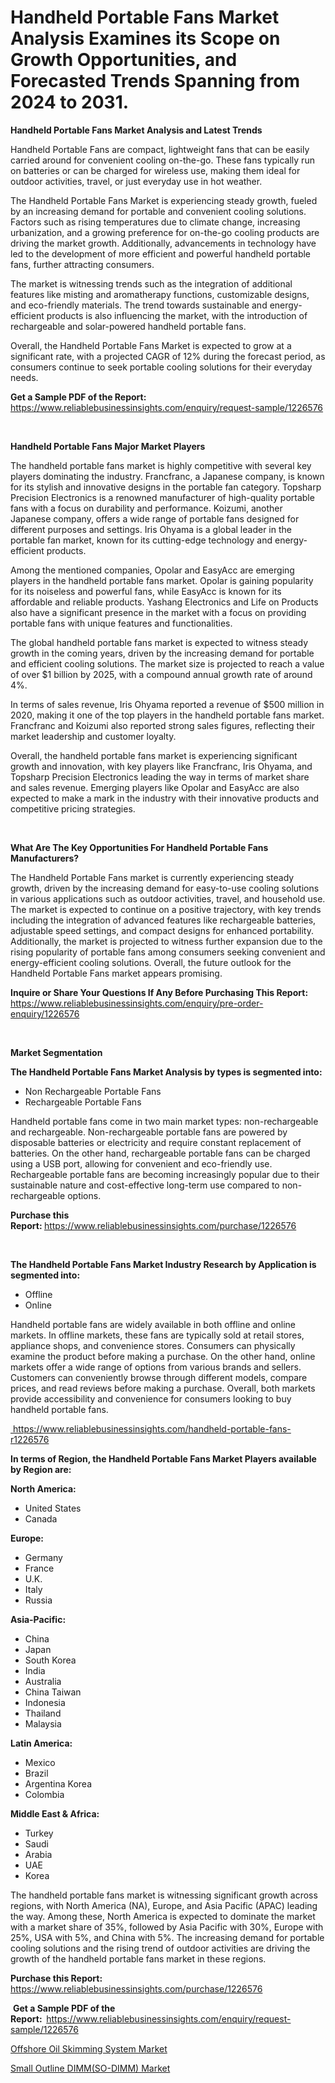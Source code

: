 <p><h1>Handheld Portable Fans Market Analysis Examines its Scope on Growth Opportunities, and Forecasted Trends Spanning from 2024 to 2031.</h1></p><p><strong>Handheld Portable Fans Market Analysis and Latest Trends</strong></p>
<p><p>Handheld Portable Fans are compact, lightweight fans that can be easily carried around for convenient cooling on-the-go. These fans typically run on batteries or can be charged for wireless use, making them ideal for outdoor activities, travel, or just everyday use in hot weather.</p><p>The Handheld Portable Fans Market is experiencing steady growth, fueled by an increasing demand for portable and convenient cooling solutions. Factors such as rising temperatures due to climate change, increasing urbanization, and a growing preference for on-the-go cooling products are driving the market growth. Additionally, advancements in technology have led to the development of more efficient and powerful handheld portable fans, further attracting consumers.</p><p>The market is witnessing trends such as the integration of additional features like misting and aromatherapy functions, customizable designs, and eco-friendly materials. The trend towards sustainable and energy-efficient products is also influencing the market, with the introduction of rechargeable and solar-powered handheld portable fans.</p><p>Overall, the Handheld Portable Fans Market is expected to grow at a significant rate, with a projected CAGR of 12% during the forecast period, as consumers continue to seek portable cooling solutions for their everyday needs.</p></p>
<p><strong>Get a Sample PDF of the Report:&nbsp;</strong> <a href="https://www.reliablebusinessinsights.com/enquiry/request-sample/1226576">https://www.reliablebusinessinsights.com/enquiry/request-sample/1226576</a></p>
<p>&nbsp;</p>
<p><strong>Handheld Portable Fans Major Market Players</strong></p>
<p><p>The handheld portable fans market is highly competitive with several key players dominating the industry. Francfranc, a Japanese company, is known for its stylish and innovative designs in the portable fan category. Topsharp Precision Electronics is a renowned manufacturer of high-quality portable fans with a focus on durability and performance. Koizumi, another Japanese company, offers a wide range of portable fans designed for different purposes and settings. Iris Ohyama is a global leader in the portable fan market, known for its cutting-edge technology and energy-efficient products.</p><p>Among the mentioned companies, Opolar and EasyAcc are emerging players in the handheld portable fans market. Opolar is gaining popularity for its noiseless and powerful fans, while EasyAcc is known for its affordable and reliable products. Yashang Electronics and Life on Products also have a significant presence in the market with a focus on providing portable fans with unique features and functionalities.</p><p>The global handheld portable fans market is expected to witness steady growth in the coming years, driven by the increasing demand for portable and efficient cooling solutions. The market size is projected to reach a value of over $1 billion by 2025, with a compound annual growth rate of around 4%.</p><p>In terms of sales revenue, Iris Ohyama reported a revenue of $500 million in 2020, making it one of the top players in the handheld portable fans market. Francfranc and Koizumi also reported strong sales figures, reflecting their market leadership and customer loyalty.</p><p>Overall, the handheld portable fans market is experiencing significant growth and innovation, with key players like Francfranc, Iris Ohyama, and Topsharp Precision Electronics leading the way in terms of market share and sales revenue. Emerging players like Opolar and EasyAcc are also expected to make a mark in the industry with their innovative products and competitive pricing strategies.</p></p>
<p>&nbsp;</p>
<p><strong>What Are The Key Opportunities For Handheld Portable Fans Manufacturers?</strong></p>
<p><p>The Handheld Portable Fans market is currently experiencing steady growth, driven by the increasing demand for easy-to-use cooling solutions in various applications such as outdoor activities, travel, and household use. The market is expected to continue on a positive trajectory, with key trends including the integration of advanced features like rechargeable batteries, adjustable speed settings, and compact designs for enhanced portability. Additionally, the market is projected to witness further expansion due to the rising popularity of portable fans among consumers seeking convenient and energy-efficient cooling solutions. Overall, the future outlook for the Handheld Portable Fans market appears promising.</p></p>
<p><strong>Inquire or Share Your Questions If Any Before Purchasing This Report:</strong> <a href="https://www.reliablebusinessinsights.com/enquiry/pre-order-enquiry/1226576">https://www.reliablebusinessinsights.com/enquiry/pre-order-enquiry/1226576</a></p>
<p>&nbsp;</p>
<p><strong>Market Segmentation</strong></p>
<p><strong>The Handheld Portable Fans Market Analysis by types is segmented into:</strong></p>
<p><ul><li>Non Rechargeable Portable Fans</li><li>Rechargeable Portable Fans</li></ul></p>
<p><p>Handheld portable fans come in two main market types: non-rechargeable and rechargeable. Non-rechargeable portable fans are powered by disposable batteries or electricity and require constant replacement of batteries. On the other hand, rechargeable portable fans can be charged using a USB port, allowing for convenient and eco-friendly use. Rechargeable portable fans are becoming increasingly popular due to their sustainable nature and cost-effective long-term use compared to non-rechargeable options.</p></p>
<p><strong>Purchase this Report:&nbsp;</strong><a href="https://www.reliablebusinessinsights.com/purchase/1226576">https://www.reliablebusinessinsights.com/purchase/1226576</a></p>
<p>&nbsp;</p>
<p><strong>The Handheld Portable Fans Market Industry Research by Application is segmented into:</strong></p>
<p><ul><li>Offline</li><li>Online</li></ul></p>
<p><p>Handheld portable fans are widely available in both offline and online markets. In offline markets, these fans are typically sold at retail stores, appliance shops, and convenience stores. Consumers can physically examine the product before making a purchase. On the other hand, online markets offer a wide range of options from various brands and sellers. Customers can conveniently browse through different models, compare prices, and read reviews before making a purchase. Overall, both markets provide accessibility and convenience for consumers looking to buy handheld portable fans.</p></p>
<p><a href="https://www.reliablebusinessinsights.com/handheld-portable-fans-r1226576">&nbsp;https://www.reliablebusinessinsights.com/handheld-portable-fans-r1226576</a></p>
<p><strong>In terms of Region, the Handheld Portable Fans Market Players available by Region are:</strong></p>
<p>
    <p> <strong> North America: </strong>
        <ul>
            <li>United States</li>
            <li>Canada</li>
        </ul>
        </p> 
    <p> <strong> Europe: </strong>
        <ul>
            <li>Germany</li>
            <li>France</li>
            <li>U.K.</li>
            <li>Italy</li>
            <li>Russia</li>
        </ul>
        </p> 
    <p> <strong> Asia-Pacific: </strong>
        <ul>
            <li>China</li>
            <li>Japan</li>
            <li>South Korea</li>
            <li>India</li>
            <li>Australia</li>
            <li>China Taiwan</li>
            <li>Indonesia</li>
            <li>Thailand</li>
            <li>Malaysia</li>
        </ul>
        </p> 
    <p> <strong> Latin America: </strong>
        <ul>
            <li>Mexico</li>
            <li>Brazil</li>
            <li>Argentina Korea</li>
            <li>Colombia</li>
        </ul>
        </p> 
    <p> <strong> Middle East & Africa: </strong>
        <ul>
            <li>Turkey</li>
            <li>Saudi</li>
            <li>Arabia</li>
            <li>UAE</li>
            <li>Korea</li>
        </ul>
    </p>
    </p>
<p><p>The handheld portable fans market is witnessing significant growth across regions, with North America (NA), Europe, and Asia Pacific (APAC) leading the way. Among these, North America is expected to dominate the market with a market share of 35%, followed by Asia Pacific with 30%, Europe with 25%, USA with 5%, and China with 5%. The increasing demand for portable cooling solutions and the rising trend of outdoor activities are driving the growth of the handheld portable fans market in these regions.</p></p>
<p><strong>Purchase this Report: </strong><a href="https://www.reliablebusinessinsights.com/purchase/1226576">https://www.reliablebusinessinsights.com/purchase/1226576</a></p>
<p>&nbsp;<strong>Get a Sample PDF of the Report:&nbsp;&nbsp;</strong><a href="https://www.reliablebusinessinsights.com/enquiry/request-sample/1226576">https://www.reliablebusinessinsights.com/enquiry/request-sample/1226576</a></p>
<p><strong></strong></p>
<p><p><a href="https://view.publitas.com/reportprime-1/insights-into-the-offshore-oil-skimming-system-industry-market-financial-status-market-size-and-revenue-analysis-up-to-2031/">Offshore Oil Skimming System Market</a></p><p><a href="https://github.com/lubmix/Market-Research-Report-List-3/blob/main/small-outline-dimmso-dimm-market.md">Small Outline DIMM(SO-DIMM) Market</a></p></p>
